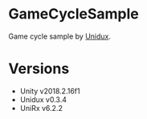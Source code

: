 # GameCycleSample
Game cycle sample by [Unidux](https://github.com/mattak/Unidux).

# Versions
- Unity v2018.2.16f1
- Unidux v0.3.4
- UniRx v6.2.2
